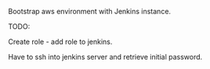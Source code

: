 Bootstrap aws environment with Jenkins instance.

TODO:


Create role - add role to jenkins.


Have to ssh into jenkins server and retrieve initial password.
